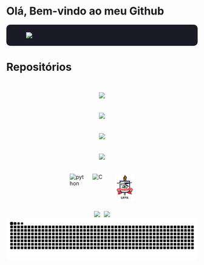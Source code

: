 <h1>Olá, Bem-vindo ao meu Github</h1>

<div style="display: flex; justify-content: center; align-items: center; gap: 20px; background-color: #1A1B27; padding: 20px; border-radius: 10px;">
  <img src="https://github-readme-stats.vercel.app/api?username=DaniloSovano&show_icons=true&theme=tokyonight" width="400px" />
</div>

##
<h1> Repositórios <h1>
<div style="display: flex; flex-direction: column; gap: 20px; align-items: center;">
  <div>
    <a href="https://github.com/DaniloSovano/Calculadora-em-Python">
      <img height="150cm" src="https://github-readme-stats.vercel.app/api/pin/?username=DaniloSovano&repo=Calculadora-em-Python&theme=tokyonight" />
    </a>
  </div>
  <div>
    <a href="https://github.com/DaniloSovano/Batalha_Naval">
      <img height="130cm" src="https://github-readme-stats.vercel.app/api/pin/?username=DaniloSovano&repo=Batalha_Naval&theme=tokyonight" />
    </a>
  </div>
  <div>
    <a href="https://github.com/DaniloSovano/Jogo_da_velha">
      <img height="130cm" src="https://github-readme-stats.vercel.app/api/pin/?username=DaniloSovano&repo=Jogo_da_velha&theme=tokyonight" />
    </a>
  </div>
  <div>
    <a href = "https://github.com/DaniloSovano/Arduino">
      <img height = "130cm" src="https://github-readme-stats.vercel.app/api/pin/?username=DaniloSovano&repo=Arduino&theme=tokyonight" />
    </a>
  </div>
</div>
    
##

<div style="display: flex; justify-content: center; gap: 20px;">
  <img align="center" alt="python" height="40" width="40" src="https://cdn.jsdelivr.net/gh/devicons/devicon/icons/python/python-original.svg" />
  <img align="center" alt="C" height="40" width="40" src="https://cdn.jsdelivr.net/gh/devicons/devicon/icons/c/c-original.svg" />
  <img align="center" alt="ufpa" height="70" width="50" src="./assets/icone.png">
</div>

##

<div style="display: flex; justify-content: center; gap: 10px;">
  <a href="https://instagram.com/danilo_sovano" target="_blank"><img src="https://img.shields.io/badge/-Instagram-%23E4405F?style=for-the-badge&logo=instagram&logoColor=white" target="_blank"></a>
  <a href="mailto:danilosovano@gmail.com"><img src="https://img.shields.io/badge/-Gmail-%23333?style=for-the-badge&logo=gmail&logoColor=dark" target="_blank"></a>
</div>

<picture>
  <source media="(prefers-color-scheme: dark)" srcset="https://raw.githubusercontent.com/DaniloSovano/danilosovano/output/github-contribution-grid-snake-dark.svg">
  <source media="(prefers-color-scheme: light)" srcset="https://raw.githubusercontent.com/DaniloSovano/danilosovano/output/github-contribution-grid-snake.svg">
  <img alt="github contribution grid snake animation" src="https://raw.githubusercontent.com/DaniloSovano/danilosovano/output/github-contribution-grid-snake.svg">
</picture>
